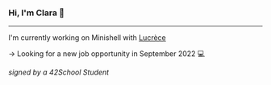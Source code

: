 ### Hi, I'm Clara 👋
---


<!--
**clbouche/clbouche** is a ✨ _special_ ✨ repository because its `README.md` (this file) appears on your GitHub profile.

Here are some ideas to get you started:

- 🔭 I’m currently working on ...
- 🌱 I’m currently learning ...
- 👯 I’m looking to collaborate on ...
- 🤔 I’m looking for help with ...
- 💬 Ask me about ...
- 📫 How to reach me: ...
- 😄 Pronouns: ...
- ⚡ Fun fact: ...
-->
I'm currently working on Minishell with [Lucrèce](https://github.com/Tart3mpion)

-> Looking for a new job opportunity in September 2022 💻 

*signed by a 42School Student*
